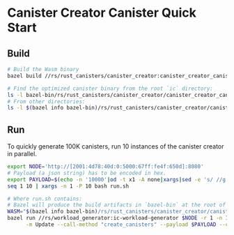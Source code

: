 Canister Creator Canister Quick Start
=====================================

Build
-----

```bash
# Build the Wasm binary
bazel build //rs/rust_canisters/canister_creator:canister_creator_canister

# Find the optimized canister binary from the root `ic` directory:
ls -l bazel-bin/rs/rust_canisters/canister_creator/canister_creator_canister.wasm
# From other directories:
ls -l $(bazel info bazel-bin)/rs/rust_canisters/canister_creator/canister_creator_canister.wasm
```

Run
---

To quickly generate 100K canisters, run 10 instances of the canister creator in parallel.

```bash
export NODE='http://[2001:4d78:40d:0:5000:67ff:fe4f:650d]:8080'
# Payload (a json string) has to be encoded in hex.
export PAYLOAD=$(echo -n '10000'|od -t x1 -A none|xargs|sed -e 's/ //g')
seq 1 10 | xargs -n 1 -P 10 bash run.sh

# Where run.sh contains:
# Bazel will produce the build artifacts in `bazel-bin` at the root of the ic repo.
WASM="$(bazel info bazel-bin)/rs/rust_canisters/canister_creator/canister_creator_canister.wasm"
bazel run //rs/workload_generator:ic-workload-generator $NODE -r 1 -n 1 \
      -m Update --call-method "create_canisters" --payload $PAYLOAD --canister canister_creator_canister.wasm
```
